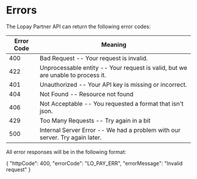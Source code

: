 # Errors

The Lopay Partner API can return the following error codes:

Error Code | Meaning
---------- | -------
400 | Bad Request -- Your request is invalid.
422 | Unprocessable entity -- Your request is valid, but we are unable to process it.
401 | Unauthorized -- Your API key is missing or incorrect.
404 | Not Found -- Resource not found
406 | Not Acceptable -- You requested a format that isn't json.
429 | Too Many Requests -- Try again in a bit
500 | Internal Server Error -- We had a problem with our server. Try again later.

All error responses will be in the following format:

<aside class="pre">
{
  "httpCode": 400,
  "errorCode": "LO_PAY_ERR",
  "errorMessage": "Invalid request"
}
</aside>
